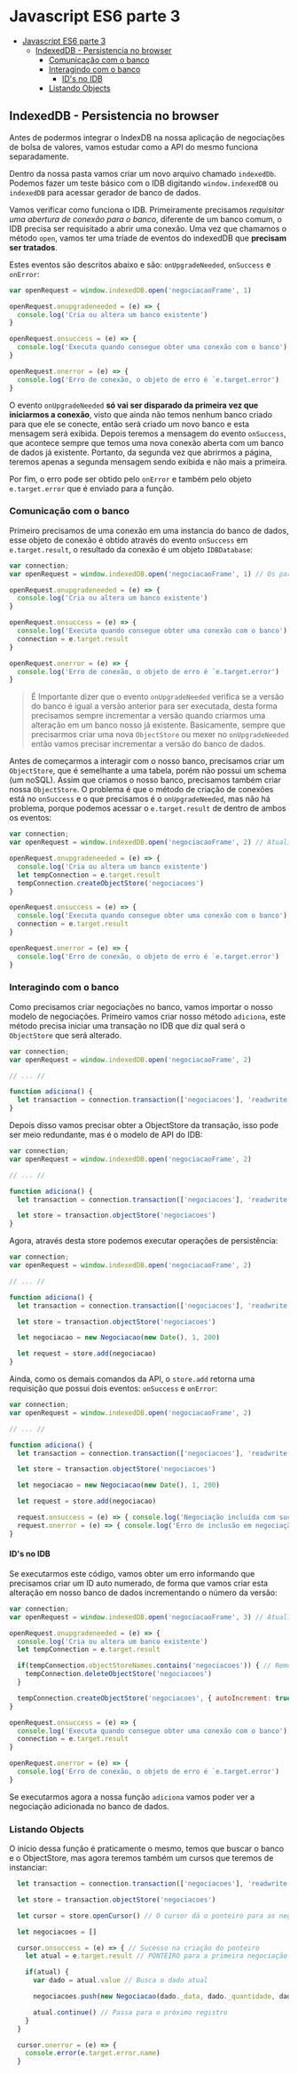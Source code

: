 # Javascript ES6 parte 3

<!-- TOC -->

- [Javascript ES6 parte 3](#javascript-es6-parte-3)
  - [IndexedDB - Persistencia no browser](#indexeddb---persistencia-no-browser)
    - [Comunicação com o banco](#comunicação-com-o-banco)
    - [Interagindo com o banco](#interagindo-com-o-banco)
      - [ID's no IDB](#ids-no-idb)
    - [Listando Objects](#listando-objects)

<!-- /TOC -->

## IndexedDB - Persistencia no browser

Antes de podermos integrar o IndexDB na nossa aplicação de negociações de bolsa de valores, vamos estudar como a API do mesmo funciona separadamente.

Dentro da nossa pasta vamos criar um novo arquivo chamado `indexedDb`. Podemos fazer um teste básico com o IDB digitando `window.indexedDB` ou `indexedDB` para acessar gerador de banco de dados.

Vamos verificar como funciona o IDB. Primeiramente precisamos _requisitar uma abertura de conexão para o banco_, diferente de um banco comum, o IDB precisa ser requisitado a abrir uma conexão. Uma vez que chamamos o método `open`, vamos ter uma tríade de eventos do indexedDB que __precisam ser tratados__.

Estes eventos são descritos abaixo e são: `onUpgradeNeeded`, `onSuccess` e `onError`:

```js
var openRequest = window.indexedDB.open('negociacaoFrame', 1)

openRequest.onupgradeneeded = (e) => {
  console.log('Cria ou altera um banco existente')
}

openRequest.onsuccess = (e) => {
  console.log('Executa quando consegue obter uma conexão com o banco')
}

openRequest.onerror = (e) => {
  console.log('Erro de conexão, o objeto de erro é `e.target.error')
}
```

O evento `onUpgradeNeeded` __só vai ser disparado da primeira vez que iniciarmos a conexão__, visto que ainda não temos nenhum banco criado para que ele se conecte, então será criado um novo banco e esta mensagem será exibida. Depois teremos a mensagem do evento `onSuccess`, que acontece sempre que temos uma nova conexão aberta com um banco de dados já existente. Portanto, da segunda vez que abrirmos a página, teremos apenas a segunda mensagem sendo exibida e não mais a primeira.

Por fim, o erro pode ser obtido pelo `onError` e também pelo objeto `e.target.error` que é enviado para a função.

### Comunicação com o banco

Primeiro precisamos de uma conexão em uma instancia do banco de dados, esse objeto de conexão é obtido através do evento `onSuccess` em `e.target.result`, o resultado da conexão é um objeto `IDBDatabase`:

```js
var connection;
var openRequest = window.indexedDB.open('negociacaoFrame', 1) // Os parâmetros são: O nome do banco e a versão do banco de dados

openRequest.onupgradeneeded = (e) => {
  console.log('Cria ou altera um banco existente')
}

openRequest.onsuccess = (e) => {
  console.log('Executa quando consegue obter uma conexão com o banco')
  connection = e.target.result
}

openRequest.onerror = (e) => {
  console.log('Erro de conexão, o objeto de erro é `e.target.error')
}
```

> É Importante dizer que o evento `onUpgradeNeeded` verifica se a versão do banco é igual a versão anterior para ser executada, desta forma precisamos sempre incrementar a versão quando criarmos uma alteração em um banco nosso já existente. Basicamente, sempre que precisarmos criar uma nova `ObjectStore` ou mexer no `onUpgradeNeeded` então vamos precisar incrementar a versão do banco de dados.

Antes de começarmos a interagir com o nosso banco, precisamos criar um `ObjectStore`, que é semelhante a uma tabela, porém não possui um schema (um noSQL). Assim que criamos o nosso banco, precisamos também criar nossa `ObjectStore`. O problema é que o método de criação de conexões está no `onSuccess` e o que precisamos é o `onUpgradeNeeded`, mas não há problema, porque podemos acessar o `e.target.result` de dentro de ambos os eventos:

```js
var connection;
var openRequest = window.indexedDB.open('negociacaoFrame', 2) // Atualizamos a versão do banco de dados para que o objeto seja criado

openRequest.onupgradeneeded = (e) => {
  console.log('Cria ou altera um banco existente')
  let tempConnection = e.target.result
  tempConnection.createObjectStore('negociacoes')
}

openRequest.onsuccess = (e) => {
  console.log('Executa quando consegue obter uma conexão com o banco')
  connection = e.target.result
}

openRequest.onerror = (e) => {
  console.log('Erro de conexão, o objeto de erro é `e.target.error')
}
```

### Interagindo com o banco

Como precisamos criar negociações no banco, vamos importar o nosso modelo de negociações. Primeiro vamos criar nosso método `adiciona`, este método precisa iniciar uma transação no IDB que diz qual será o `ObjectStore` que será alterado.

```js
var connection;
var openRequest = window.indexedDB.open('negociacaoFrame', 2)

// ... //

function adiciona() {
  let transaction = connection.transaction(['negociacoes'], 'readwrite') // Os parâmetros levam o nome da nossa ObjStore que vamos alterar e as permissões (possíveis são: readonly, writeonly, readwrite)
}
```

Depois disso vamos precisar obter a ObjectStore da transação, isso pode ser meio redundante, mas é o modelo de API do IDB:

```js
var connection;
var openRequest = window.indexedDB.open('negociacaoFrame', 2)

// ... //

function adiciona() {
  let transaction = connection.transaction(['negociacoes'], 'readwrite') // Os parâmetros levam o nome da nossa ObjStore que vamos alterar e as permissões (possíveis são: readonly, writeonly, readwrite)

  let store = transaction.objectStore('negociacoes')
}
```

Agora, através desta store podemos executar operações de persistência:

```js
var connection;
var openRequest = window.indexedDB.open('negociacaoFrame', 2)

// ... //

function adiciona() {
  let transaction = connection.transaction(['negociacoes'], 'readwrite') // Os parâmetros levam o nome da nossa ObjStore que vamos alterar e as permissões (possíveis são: readonly, writeonly, readwrite)

  let store = transaction.objectStore('negociacoes')

  let negociacao = new Negociacao(new Date(), 1, 200)

  let request = store.add(negociacao)
}
```

Ainda, como os demais comandos da API, o `store.add` retorna uma requisição que possui dois eventos: `onSuccess` e `onError`:

```js
var connection;
var openRequest = window.indexedDB.open('negociacaoFrame', 2)

// ... //

function adiciona() {
  let transaction = connection.transaction(['negociacoes'], 'readwrite') // Os parâmetros levam o nome da nossa ObjStore que vamos alterar e as permissões (possíveis são: readonly, writeonly, readwrite)

  let store = transaction.objectStore('negociacoes')

  let negociacao = new Negociacao(new Date(), 1, 200)

  let request = store.add(negociacao)

  request.onsuccess = (e) => { console.log('Negociação incluída com sucesso') }
  request.onerror = (e) => { console.log('Erro de inclusão em negociação') }
}
```

#### ID's no IDB

Se executarmos este código, vamos obter um erro informando que precisamos criar um ID auto numerado, de forma que vamos criar esta alteração em nosso banco de dados incrementando o número da versão:

```js
var connection;
var openRequest = window.indexedDB.open('negociacaoFrame', 3) // Atualizamos a versão do banco de dados para que o objeto seja criado

openRequest.onupgradeneeded = (e) => {
  console.log('Cria ou altera um banco existente')
  let tempConnection = e.target.result

  if(tempConnection.objectStoreNames.contains('negociacoes')) { // Removemos o ObjectStore
    tempConnection.deleteObjectStore('negociacoes')
  }

  tempConnection.createObjectStore('negociacoes', { autoIncrement: true }) // Aqui incluimos o valor de autoIncrement
}

openRequest.onsuccess = (e) => {
  console.log('Executa quando consegue obter uma conexão com o banco')
  connection = e.target.result
}

openRequest.onerror = (e) => {
  console.log('Erro de conexão, o objeto de erro é `e.target.error')
}
```

Se executarmos agora a nossa função `adiciona` vamos poder ver a negociação adicionada no banco de dados.

### Listando Objects

O início dessa função é praticamente o mesmo, temos que buscar o banco e o ObjectStore, mas agora teremos também um cursos que teremos de instanciar:

```js
  let transaction = connection.transaction(['negociacoes'], 'readwrite')

  let store = transaction.objectStore('negociacoes')

  let cursor = store.openCursor() // O cursor dá o ponteiro para as negociações encontradas

  let negociacoes = []

  cursor.onsuccess = (e) => { // Sucesso na criação do ponteiro
    let atual = e.target.result // PONTEIRO para a primeira negociação

    if(atual) {
      var dado = atual.value // Busca o dado atual

      negociacoes.push(new Negociacao(dado._data, dado._quantidade, dado._valor)) // Como é um objeto, precisamos criar uma instancia

      atual.continue() // Passa para o próximo registro
    }
  }

  cursor.onerror = (e) => {
    console.error(e.target.error.name)
  }
```

